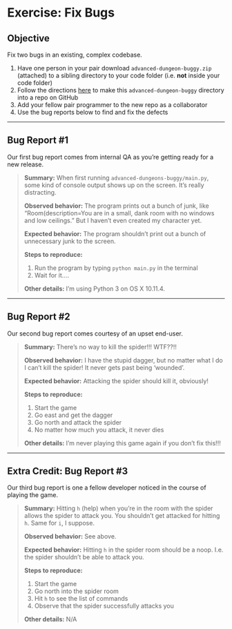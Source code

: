 # Exercise: Fix Bugs

## Objective

Fix two bugs in an existing, complex codebase.

1. Have one person in your pair download `advanced-dungeon-buggy.zip` (attached) to a sibling directory to your code folder (i.e. **not** inside your code folder)
1. Follow the directions [here](https://help.github.com/articles/adding-an-existing-project-to-github-using-the-command-line/) to make this `advanced-dungeon-buggy` directory into a repo on GitHub
1. Add your fellow pair programmer to the new repo as a collaborator
1. Use the bug reports below to find and fix the defects

------

## Bug Report #1

Our first bug report comes from internal QA as you’re getting ready for a new release.

> **Summary:**
> When first running `advanced-dungeons-buggy/main.py`, some kind of console output shows up on the screen. It’s really distracting.
>
> **Observed behavior:**
> The program prints out a bunch of junk, like “Room(description=You are in a small, dank room with no windows and low ceilings.” But I haven’t even created my character yet.
>
> **Expected behavior:**
> The program shouldn’t print out a bunch of unnecessary junk to the screen.
>
> **Steps to reproduce:**
> 1. Run the program by typing `python main.py` in the terminal
> 2. Wait for it….
>
> **Other details:**
> I’m using Python 3 on OS X 10.11.4.

------

## Bug Report #2

Our second bug report comes courtesy of an upset end-user.

> **Summary:**
> There’s no way to kill the spider!!! WTF??!!
>
> **Observed behavior:**
> I have the stupid dagger, but no matter what I do I can’t kill the spider! It never gets past being ‘wounded’.
>
> **Expected behavior:**
> Attacking the spider should kill it, obviously!
>
> **Steps to reproduce:**
> 1. Start the game
> 2. Go east and get the dagger
> 3. Go north and attack the spider
> 4. No matter how much you attack, it never dies
>
> **Other details:**
> I’m never playing this game again if you don’t fix this!!!

------

## Extra Credit: Bug Report #3

Our third bug report is one a fellow developer noticed in the course of playing the game.

> **Summary:**
> Hitting `h` (help) when you’re in the room with the spider allows the spider to attack you. You shouldn’t get attacked for hitting `h`. Same for `i`, I suppose.
>
> **Observed behavior:**
> See above.
>
> **Expected behavior:**
> Hitting `h` in the spider room should be a noop. I.e. the spider shouldn’t be able to attack you.
>
> **Steps to reproduce:**
> 1. Start the game
> 2. Go north into the spider room
> 3. Hit `h` to see the list of commands
> 4. Observe that the spider successfully attacks you
>
> **Other details:**
> N/A
